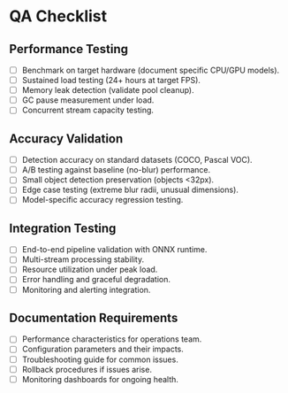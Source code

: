 # QA Checklist

## Performance Testing

- [ ] Benchmark on target hardware (document specific CPU/GPU models).
- [ ] Sustained load testing (24+ hours at target FPS).
- [ ] Memory leak detection (validate pool cleanup).
- [ ] GC pause measurement under load.
- [ ] Concurrent stream capacity testing.

## Accuracy Validation

- [ ] Detection accuracy on standard datasets (COCO, Pascal VOC).
- [ ] A/B testing against baseline (no-blur) performance.
- [ ] Small object detection preservation (objects <32px).
- [ ] Edge case testing (extreme blur radii, unusual dimensions).
- [ ] Model-specific accuracy regression testing.

## Integration Testing

- [ ] End-to-end pipeline validation with ONNX runtime.
- [ ] Multi-stream processing stability.
- [ ] Resource utilization under peak load.
- [ ] Error handling and graceful degradation.
- [ ] Monitoring and alerting integration.

## Documentation Requirements

- [ ] Performance characteristics for operations team.
- [ ] Configuration parameters and their impacts.
- [ ] Troubleshooting guide for common issues.
- [ ] Rollback procedures if issues arise.
- [ ] Monitoring dashboards for ongoing health.